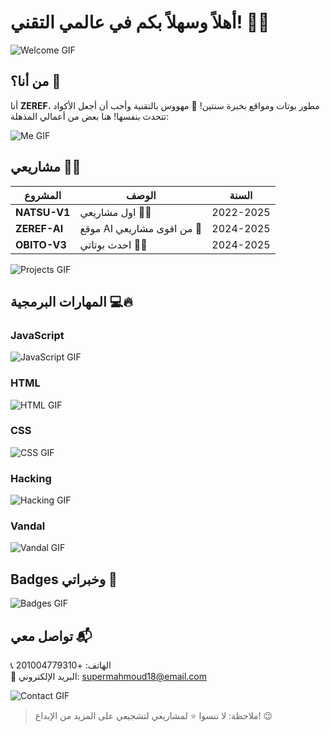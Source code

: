 # أهلاً وسهلاً بكم في عالمي التقني! 👋🔥

![Welcome GIF](https://media.giphy.com/media/3ohzdIuqJoo8QdKlnW/giphy.gif)

## من أنا؟ 🤔
أنا **ZEREF**، مطور بوتات ومواقع بخبرة سنتين! 🤖 مهووس بالتقنية وأحب أن أجعل الأكواد تتحدث بنفسها! هنا بعض من أعمالي المذهلة:

![Me GIF](https://media.giphy.com/media/l3vR1Hf6XfbE0zxOE/giphy.gif)

## مشاريعي 💼✨
| المشروع       | الوصف                      | السنة      |
|---------------|----------------------------|------------|
| **NATSU-V1**  | اول مشاريعي 🦸‍♂️        | 2022-2025  |
| **ZEREF-AI**  | موقع AI من اقوى مشاريعي 🤖  | 2024-2025  |
| **OBITO-V3**  | احدث بوتاتي 💬🔥 | 2024-2025  |

![Projects GIF](https://media.giphy.com/media/RMwkyq6mMbJ48HfXf9/giphy.gif)

## المهارات البرمجية 💻🔥

### JavaScript
![JavaScript GIF](https://media.giphy.com/media/1AgViEJrJFTy9zjZV6/giphy.gif)

### HTML
![HTML GIF](https://media.giphy.com/media/YQitE4YNQNahy/giphy.gif)

### CSS
![CSS GIF](https://media.giphy.com/media/xT9IgzoKnwFNmISR8I/giphy.gif)

### Hacking
![Hacking GIF](https://media.giphy.com/media/SwoQfAbPO4og/giphy.gif)

### Vandal
![Vandal GIF](https://media.giphy.com/media/KdY6ZFLSlVrS8/giphy.gif)

## Badges وخبراتي 🔖
![Badges GIF](https://media.giphy.com/media/7NUzCzrtZ8vErsxUvg/giphy.gif)

## تواصل معي 📬
📞 الهاتف: +201004779310  
📧 البريد الإلكتروني: supermahmoud18@email.com  

![Contact GIF](https://media.giphy.com/media/4Zo41lhzKt6iZ8xff9/giphy.gif)

> ملاحظة: لا تنسوا ⭐ لمشاريعي لتشجيعي على المزيد من الإبداع! 😉
